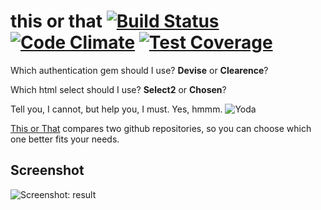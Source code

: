 # this or that  [![Build Status](https://travis-ci.org/railsrumble/r15-team-91.svg?branch=master)](https://travis-ci.org/railsrumble/r15-team-91) [![Code Climate](https://codeclimate.com/github/railsrumble/r15-team-91/badges/gpa.svg)](https://codeclimate.com/github/railsrumble/r15-team-91) [![Test Coverage](https://codeclimate.com/github/railsrumble/r15-team-91/badges/coverage.svg)](https://codeclimate.com/github/railsrumble/r15-team-91/coverage)

Which authentication gem should I use? **Devise** or **Clearence**?

Which html select should I use? **Select2** or **Chosen**?

Tell you, I cannot, but help you, I must. Yes, hmmm. ![Yoda](http://cdn2.iconfinder.com/data/icons/fatcow/16x16/user_yoda.png)

[This or That](http://this-or-that.r15.railsrumble.com/) compares two github repositories, so you can choose which one better fits your needs.

## Screenshot

![Screenshot: result](https://raw.githubusercontent.com/railsrumble/r15-team-91/master/public/screenshot.png)

